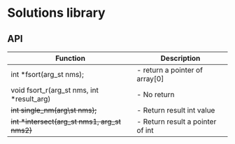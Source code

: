 # Solutions library

## API

 Function                                      | Description                      |
---------------------------------------------- | -------------------------------- |
 int \*fsort(arg\_st nms);                     | - return a pointer of array[0]   |
 void fsort\_r(arg\_st nms, int \*result\_arg) | - No return                      |
 <del>int single\_nm(arg\st nms);</del>                   | - Return result int value        |
 <del>int \*intersect(arg\_st nms1, arg\_st nms2)</del>   | - Return result a pointer of int |
